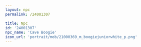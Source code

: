 ```yaml
---
layout: npc
permalink: /24001307

title: Npc
id: '24001307'
npc_name: 'Cave Boogie'
icon_url: 'portrait/mob/21000369_m_boogiejuniorwhite_p.png'
---
```

